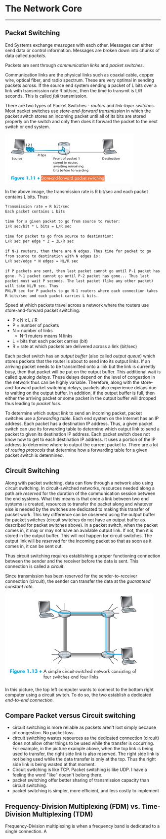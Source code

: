 The Network Core
==================
* * *

## Packet Switching
End Systems exchange *messages* with each other. Messages can either send data or control information. Messages are broken down into chunks of data called *packets*.

Packets are sent through *communication links* and *packet switches*.

 Communication links are the physical links such as coaxial cable, copper wire, optical fiber, and radio spectrum. These are very optimal in sending packets across. If the source end system sending a packet of L bits over a link with transmission rate R bit/sec, then the time to transmit is L/R seconds. This is called *full* transmission.

There are two types of Packet Switches - *routers* and *link-layer switches*.   
Most packet switches use *store-and-forward transmission* in which the packet switch stores an incoming packet until all of its bits are stored properly on the switch and only then does it forward the packet to the next switch or end system.


![](network_core_basics-images/ad94e80b1ee29e1840a0e271396de588.png)

In the above image, the transmission rate is R bit/sec and each packet contains L bits. Thus:

    Transmission rate = R bit/sec
    Each packet contains L bits

    time for a given packet to go from source to router:
    1/R sec/bit * L bits = L/R sec

    time for packet to go from source to destination:
    L/R sec per edge * 2 = 2L/R sec

    if N-1 routers, then there are N edges. Thus time for packet to go from source to destination with N edges is:
    L/R sec/edge * N edges = NL/R sec

    if P packets are sent, then last packet cannot go until P-1 packet has gone. P-1 packet cannot go until P-2 packet has gone... Thus last packet must wait P seconds. The last packet (like any other packet) will take NL/R sec. Thus
    PNL/R sec for P packets to go N-1 routers where each connection takes R bits/sec and each packet carries L bits.

Speed at which packets travel across a network where the routers use store-and-forward packet switching:

* P x N x L / R
* P = number of packets
* N = number of links
    * N-1 routers means N links
* L = bits that each packet carries (bit)
* R = rate at which packets are delivered across a link (bit/sec)


Each packet switch has an *output buffer* (also called *output queue*) which stores packets that the router is about to send into its output links. If an arriving packet needs to be transmitted onto a link but the link is currently busy, then that packet will be put on the output buffer. This additional wait is called *queuing delays*. These delays depend on the level of congestion in the network thus can be highly variable. Therefore, along with the store-and-forward packet switching delays, packets also experience delays due to waiting on the output buffer. In addition, if the output buffer is full, then either the arriving packet or some packet in the output buffer will dropped thus leading to *packet loss*.

To determine which output link to send an incoming packet, packet switches use a *forwarding table*. Each end system on the Internet has an IP address. Each packet has a destination IP address. Thus, a given packet switch can use its forwarding table to determine which output link to send a packet to given its destination IP address. Each packet switch does not know how to get to each destination IP address. It uses a portion of the IP address to determine where to output the current packet to. There are a lot of *routing protocols* that determine how a forwarding table for a given packet switch is determined.

## Circuit Switching

Along with packet switching, data can flow through a network also using circuit switching. In circuit-switched networks, resources needed along a path are *reserved* for the duration of the communication session between the end systems. What this means is that once a link between two end systems is created, resources to transfer the packet along and whatever else is needed by the switches are dedicated to making this transfer of packet work. This key difference can be observed using the output buffer for packet switches (circuit switches do not have an output buffer as described for packet switches above). In a packet switch, when the packet comes in, it may or may not have an available output link. If not, then it is stored in the output buffer. This will not happen for circuit switches. The output link will be *reserved* for the incoming packet so that as soon as it comes in, it can be sent out.

Thus circuit switching requires establishing a proper functioning connection between the sender and the receiver before the data is sent. This connection is called a *circuit*.

Since transmission has been reserved for the sender-to-receiver connection (circuit), the sender can transfer the data at the *guaranteed constant rate*.

![](network_core_basics-images/79556b23c52205e73e573e94adf68cac.png)

In this picture, the top left computer wants to connect to the bottom right computer using a circuit switch. To do so, the two establish a dedicated *end-to-end connection*.

## Compare Packet versus Circuit switching
* circuit switching is more reliable as packets aren't lost simply because of congestion. No packet loss.
* circuit switching wastes resources as the dedicated connection (circuit) does not allow other things to be used while the transfer is occurring. For example, in the picture example above, when the top link is being used to transfer, the right side link is also reserved. The right side link is not being used while the data transfer is only at the top. Thus the right side link is being wasted at that moment.
* Circuit switching is like TCP. Packet switching is like UDP. I have a feeling the word "like" doesn't belong there.
* packet switching offer better sharing of transmission capacity than circuit switching.
* packet switching is simpler, more efficient, and less costly to implement

## Frequency-Division Multiplexing (FDM) vs. Time-Division Multiplexing (TDM)

Frequency-Division multiplexing is when a frequency band is dedicated to a single connection. A
